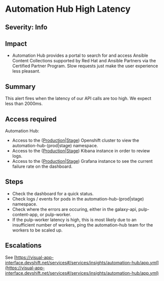 Automation Hub High Latency
=======================

Severity: Info
--------------

Impact
------

-   Automation Hub provides a portal to search for and access Ansible Content Collections supported by Red Hat and Ansible Partners via the Certified Partner Program. Slow requests just make the user experience less pleasant.

Summary
-------

This alert fires when the latency of our API calls are too high. We expect less than 2000ms.

Access required
---------------

Automation Hub:
-   Access to the ([Production][openshift-prod]|[Stage][openshift-stage]) Openshift cluster to view the
    automation-hub-(prod|stage) namespace.
-   Access to the ([Production][kibana-prod]|[Stage][kibana-stage]) Kibana instance in order to review logs.
-   Access to the ([Production][grafana-prod]|[Stage][grafana-stage]) Grafana instance to see the current
    failure rate on the dashboard.

  [openshift-stage]: https://console-openshift-console.apps.crcs02ue1.urby.p1.openshiftapps.com/
  [openshift-prod]: https://console-openshift-console.apps.crcp01ue1.o9m8.p1.openshiftapps.com/

  [kibana-stage]: https://kibana.apps.crcs02ue1.urby.p1.openshiftapps.com/app/kibana
  [kibana-prod]: https://kibana.apps.crcp01ue1.o9m8.p1.openshiftapps.com/app/kibana

  [grafana-stage]: https://grafana.stage.devshift.net/d/0RsHCnNGz/automation-hub?orgId=1&from=now-24h&to=now&refresh=30s&var-datasource=crcs02ue1-prometheus&var-namespace=automation-hub-stage
  [grafana-prod]: https://grafana.app-sre.devshift.net/d/0RsHCnNGz/automation-hub?orgId=1&from=now-24h&to=now&refresh=30s&var-Datasource=crcp01ue1-prometheus&var-namespace=automation-hub-prod

Steps
-----

-   Check the dashboard for a quick status.
-   Check logs / events for pods in the automation-hub-(prod|stage) namespace.
-   Check where the errors are occuring, either in the galaxy-api, pulp-content-app, or pulp-worker.
-   If the pulp-worker latency is high, this is most likely due to an insufficient number of workers, ping the automation-hub team for the workers to be scaled up.

Escalations
-----------

See
[https://visual-app-interface.devshift.net/services#/services/insights/automation-hub/app.yml](https://visual-app-interface.devshift.net/services#/services/insights/automation-hub/app.yml)

